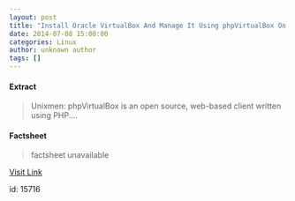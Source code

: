 ```yaml
---
layout: post
title: "Install Oracle VirtualBox And Manage It Using phpVirtualBox On A Ubuntu 14.04 Headless Server"
date: 2014-07-08 15:00:00
categories: Linux
author: unknown author
tags: []
---
```



#### Extract
>Unixmen: phpVirtualBox is an open source, web-based client written using PHP....

#### Factsheet
>factsheet unavailable

[Visit Link](http://www.linuxtoday.com/high_performance/install-oracle-virtualbox-and-manage-it-using-phpvirtualbox-on-a-ubuntu-14.04-headless-server.html)

id:   15716


